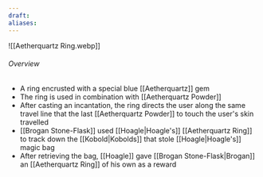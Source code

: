 ```yaml
---
draft: 
aliases:
---
```

![[Aetherquartz Ring.webp]]
###### Overview
- A ring encrusted with a special blue [[Aetherquartz]] gem
- The ring is used in combination with [[Aetherquartz Powder]]
- After casting an incantation, the ring directs the user along the same travel line that the last [[Aetherquartz Powder]] to touch the user's skin travelled
- [[Brogan Stone-Flask]] used [[Hoagle|Hoagle's]] [[Aetherquartz Ring]] to track down the [[Kobold|Kobolds]] that stole [[Hoagle|Hoagle's]] magic bag
- After retrieving the bag, [[Hoagle]] gave [[Brogan Stone-Flask|Brogan]] an [[Aetherquartz Ring]] of his own as a reward